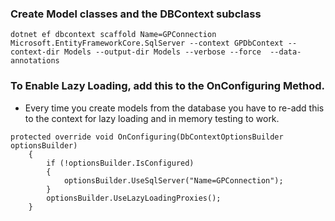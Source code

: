 ### Create Model classes and the DBContext subclass
```
dotnet ef dbcontext scaffold Name=GPConnection Microsoft.EntityFrameworkCore.SqlServer --context GPDbContext --context-dir Models --output-dir Models --verbose --force  --data-annotations
```

### To Enable Lazy Loading, add this to the OnConfiguring Method. 
- Every time you create models from the database you have to re-add this to the context for lazy loading and in memory testing to work.
```
protected override void OnConfiguring(DbContextOptionsBuilder optionsBuilder)
    {
        if (!optionsBuilder.IsConfigured)
        {
            optionsBuilder.UseSqlServer("Name=GPConnection");
        }
        optionsBuilder.UseLazyLoadingProxies();
    }
```